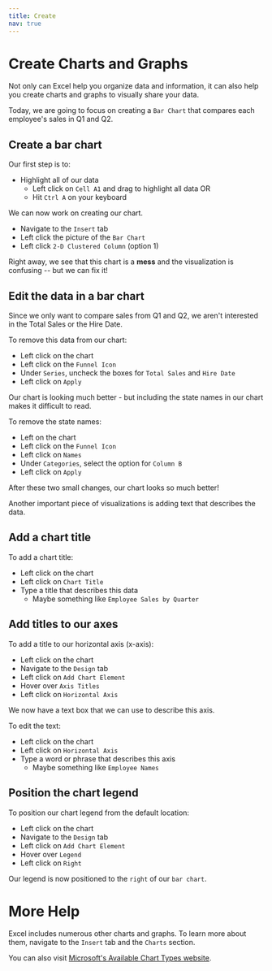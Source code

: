 ```yaml
---
title: Create
nav: true
---
```


# Create Charts and Graphs

Not only can Excel help you organize data and information, it can also help you create charts and graphs to visually share your data.

Today, we are going to focus on creating a `Bar Chart` that compares each employee's sales in Q1 and Q2.

## Create a bar chart

Our first step is to:
* Highlight all of our data
  * Left click on `Cell A1` and drag to highlight all data OR
  * Hit `Ctrl A` on your keyboard

We can now work on creating our chart.
* Navigate to the `Insert` tab
* Left click the picture of the `Bar Chart`
* Left click `2-D Clustered Column` (option 1)

Right away, we see that this chart is a **mess** and the visualization is confusing -- but we can fix it!

## Edit the data in a bar chart

Since we only want to compare sales from Q1 and Q2, we aren't interested in the Total Sales or the Hire Date.

To remove this data from our chart:
* Left click on the chart
* Left click on the `Funnel Icon`
* Under `Series`, uncheck the boxes for `Total Sales` and `Hire Date`
* Left click on `Apply`

Our chart is looking much better - but including the state names in our chart makes it difficult to read.

To remove the state names:
* Left on the chart
* Left click on the `Funnel Icon`
* Left click on `Names`
* Under `Categories`, select the option for `Column B`
* Left click on `Apply`

After these two small changes, our chart looks so much better!

Another important piece of visualizations is adding text that describes the data.

## Add a chart title

To add a chart title:
* Left click on the chart 
* Left click on `Chart Title`
* Type a title that describes this data
  * Maybe something like `Employee Sales by Quarter`

## Add titles to our axes

To add a title to our horizontal axis (x-axis):
* Left click on the chart
* Navigate to the `Design` tab
* Left click on `Add Chart Element`
* Hover over `Axis Titles`
* Left click on `Horizontal Axis`

We now have a text box that we can use to describe this axis.

To edit the text:
* Left click on the chart
* Left click on `Horizontal Axis`
* Type a word or phrase that describes this axis
  * Maybe something like `Employee Names`

## Position the chart legend

To position our chart legend from the default location:
* Left click on the chart
* Navigate to the `Design` tab
* Left click on `Add Chart Element`
* Hover over `Legend`
* Left click on `Right`

Our legend is now positioned to the `right` of our `bar chart`.

# More Help
Excel includes numerous other charts and graphs. To learn more about them, navigate to the `Insert` tab and the `Charts` section. 

You can also visit [Microsoft's Available Chart Types website](https://support.office.com/en-us/article/available-chart-types-in-office-a6187218-807e-4103-9e0a-27cdb19afb90?ui=en-US&rs=en-US&ad=US).
